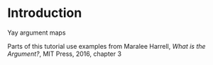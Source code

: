 # Introduction 

Yay argument maps


Parts of this tutorial use examples from Maralee Harrell, *What is the Argument?*, MIT Press, 2016, chapter 3